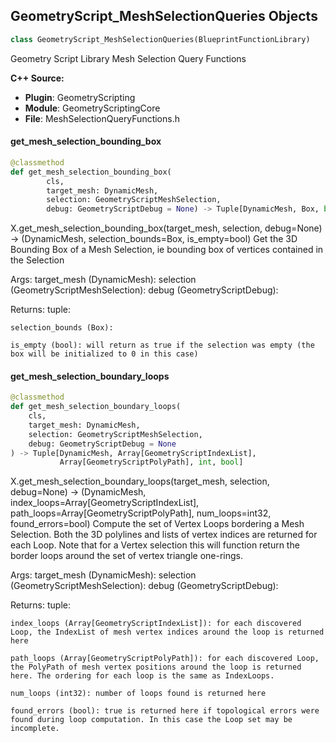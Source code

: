 ## GeometryScript_MeshSelectionQueries Objects

```python
class GeometryScript_MeshSelectionQueries(BlueprintFunctionLibrary)
```

Geometry Script Library Mesh Selection Query Functions

**C++ Source:**

- **Plugin**: GeometryScripting
- **Module**: GeometryScriptingCore
- **File**: MeshSelectionQueryFunctions.h

<a id="unreal.GeometryScript_MeshSelectionQueries.get_mesh_selection_bounding_box"></a>

#### get_mesh_selection_bounding_box

```python
@classmethod
def get_mesh_selection_bounding_box(
        cls,
        target_mesh: DynamicMesh,
        selection: GeometryScriptMeshSelection,
        debug: GeometryScriptDebug = None) -> Tuple[DynamicMesh, Box, bool]
```

X.get_mesh_selection_bounding_box(target_mesh, selection, debug=None) -> (DynamicMesh, selection_bounds=Box, is_empty=bool)
Get the 3D Bounding Box of a Mesh Selection, ie bounding box of vertices contained in the Selection

Args:
    target_mesh (DynamicMesh): 
    selection (GeometryScriptMeshSelection): 
    debug (GeometryScriptDebug): 

Returns:
    tuple: 

    selection_bounds (Box): 

    is_empty (bool): will return as true if the selection was empty (the box will be initialized to 0 in this case)

<a id="unreal.GeometryScript_MeshSelectionQueries.get_mesh_selection_boundary_loops"></a>

#### get_mesh_selection_boundary_loops

```python
@classmethod
def get_mesh_selection_boundary_loops(
    cls,
    target_mesh: DynamicMesh,
    selection: GeometryScriptMeshSelection,
    debug: GeometryScriptDebug = None
) -> Tuple[DynamicMesh, Array[GeometryScriptIndexList],
           Array[GeometryScriptPolyPath], int, bool]
```

X.get_mesh_selection_boundary_loops(target_mesh, selection, debug=None) -> (DynamicMesh, index_loops=Array[GeometryScriptIndexList], path_loops=Array[GeometryScriptPolyPath], num_loops=int32, found_errors=bool)
Compute the set of Vertex Loops bordering a Mesh Selection. Both the 3D polylines and lists of vertex indices are returned for each Loop.
Note that for a Vertex selection this will function return the border loops around the set of vertex triangle one-rings.

Args:
    target_mesh (DynamicMesh): 
    selection (GeometryScriptMeshSelection): 
    debug (GeometryScriptDebug): 

Returns:
    tuple: 

    index_loops (Array[GeometryScriptIndexList]): for each discovered Loop, the IndexList of mesh vertex indices around the loop is returned here

    path_loops (Array[GeometryScriptPolyPath]): for each discovered Loop, the PolyPath of mesh vertex positions around the loop is returned here. The ordering for each loop is the same as IndexLoops.

    num_loops (int32): number of loops found is returned here

    found_errors (bool): true is returned here if topological errors were found during loop computation. In this case the Loop set may be incomplete.

<a id="unreal.GeometryScript_MeshSimplification"></a>
